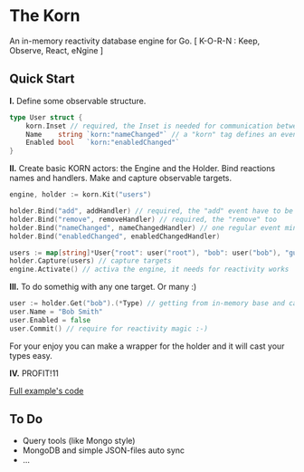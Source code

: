 # The Korn

An in-memory reactivity database engine for Go.
[ K-O-R-N : Keep, Observe, React, eNgine ]

## Quick Start

**I.** Define some observable structure.
   
```go
type User struct {
    korn.Inset // required, the Inset is needed for communication between the Engine and current object
    Name    string `korn:"nameChanged"` // a "korn" tag defines an event name which will be invoked after changing
    Enabled bool   `korn:"enabledChanged"`
}
```

**II.** Create basic KORN actors: the Engine and the Holder. 
Bind reactions names and handlers.
Make and capture observable targets.

```go
engine, holder := korn.Kit("users")

holder.Bind("add", addHandler) // required, the "add" event have to be defined
holder.Bind("remove", removeHandler) // required, the "remove" too
holder.Bind("nameChanged", nameChangedHandler) // one regular event minimum requried
holder.Bind("enabledChanged", enabledChangedHandler)

users := map[string]*User{"root": user("root"), "bob": user("bob"), "guest": nil}
holder.Capture(users) // capture targets
engine.Activate() // activa the engine, it needs for reactivity works
```

**III.** To do somethig with any one target. Or many :)

```go
user := holder.Get("bob").(*Type) // getting from in-memory base and cast to origin type pointer
user.Name = "Bob Smith"
user.Enabled = false
user.Commit() // require for reactivity magic :-)
```
For your enjoy you can make a wrapper for the holder and it will cast your types easy. 

**IV.** PROFIT!11

[Full example's code](https://github.com/en-v/korn/blob/main/examples/example.go)

## To Do
- Query tools (like Mongo style) 
- MongoDB and simple JSON-files auto sync
- ...